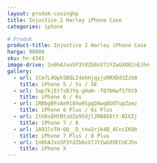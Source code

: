 ```yaml
---
layout: produk-casinghp
title: Injustice 2 Harley iPhone Case
categories: iphone

# Produk
product-title: Injustice 2 Harley iPhone Case
harga: 90000
sku: hn-4341
image-drive: 1n0hAJxoSP3YdZb8xV7JYZwGXOECnEJhn
gallery:
  - url: 1Cm7L4OpkSBQLI4ehHjqyjoRRXDd3Zzb0
    title: iPhone 5 / 5s / SE
  - url: 1wp7kjEt7xBJYq-gHaH--TQ76KwfS7Xt9
    title: iPhone 6 / 6s
  - url: 1RBbgBFvAm918Xw9SgqQ4wqBGOTupZaez
    title: iPhone 6 Plus / 6s Plus
  - url: 1tH8sQHYBtxUZo95djlJRB8E6tY-BIGIj
    title: iPhone 7 / 8
  - url: 1A93lvTH-QQ__D_tnw2rjk4B_4CncIKQb
    title: iPhone 7 Plus / 8 Plus
  - url: 1n0hAJxoSP3YdZb8xV7JYZwGXOECnEJhn
    title: iPhone X
---
```

